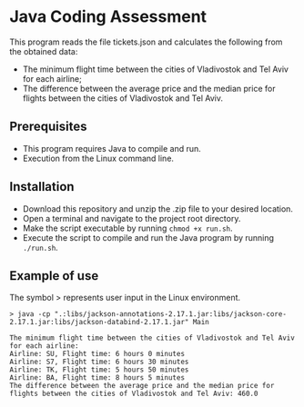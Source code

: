 # Java Coding Assessment

This program reads the file tickets.json and calculates the following from the obtained data:

- The minimum flight time between the cities of Vladivostok and Tel Aviv for each airline;
- The difference between the average price and the median price for flights between the cities of Vladivostok and Tel Aviv.

## Prerequisites

- This program requires Java to compile and run. 
- Execution from the Linux command line.

## Installation

- Download this repository and unzip the .zip file to your desired location.
- Open a terminal and navigate to the project root directory.
- Make the script executable by running ```chmod +x run.sh```.
- Execute the script to compile and run the Java program by running ```./run.sh```.

## Example of use

The symbol > represents user input in the Linux environment.

```
> java -cp ".:libs/jackson-annotations-2.17.1.jar:libs/jackson-core-2.17.1.jar:libs/jackson-databind-2.17.1.jar" Main 

The minimum flight time between the cities of Vladivostok and Tel Aviv for each airline:
Airline: SU, Flight time: 6 hours 0 minutes
Airline: S7, Flight time: 6 hours 30 minutes
Airline: TK, Flight time: 5 hours 50 minutes
Airline: BA, Flight time: 8 hours 5 minutes
The difference between the average price and the median price for flights between the cities of Vladivostok and Tel Aviv: 460.0
                  
```                                                                  
